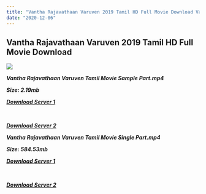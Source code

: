 ```yaml
---
title: "Vantha Rajavathaan Varuven 2019 Tamil HD Full Movie Download Vantha Rajavathaan Varuven Tamil HD Movie Download"
date: "2020-12-06"
---
```


## Vantha Rajavathaan Varuven 2019 Tamil HD Full Movie Download

![](https://images.moviebuff.com/482483c4-d167-43c4-bec3-0fe704dff7e1?w=1000)

**_Vantha Rajavathaan Varuven Tamil Movie Sample Part.mp4_**

**_Size: 2.19mb_**

**_[Download Server 1](http://b8.wetransfer.vip/files/Tamil{525e4ed8fa01f01a9103e1e2d0de788082fff3ddd3718eaf08f87fc8fd9b0ee6}20Movies/Tamil{525e4ed8fa01f01a9103e1e2d0de788082fff3ddd3718eaf08f87fc8fd9b0ee6}202019{525e4ed8fa01f01a9103e1e2d0de788082fff3ddd3718eaf08f87fc8fd9b0ee6}20Movies/Vantha{525e4ed8fa01f01a9103e1e2d0de788082fff3ddd3718eaf08f87fc8fd9b0ee6}20Rajavathaan{525e4ed8fa01f01a9103e1e2d0de788082fff3ddd3718eaf08f87fc8fd9b0ee6}20Varuven{525e4ed8fa01f01a9103e1e2d0de788082fff3ddd3718eaf08f87fc8fd9b0ee6}20(2019)/Vantha{525e4ed8fa01f01a9103e1e2d0de788082fff3ddd3718eaf08f87fc8fd9b0ee6}20Rajavathaan{525e4ed8fa01f01a9103e1e2d0de788082fff3ddd3718eaf08f87fc8fd9b0ee6}20Varuven{525e4ed8fa01f01a9103e1e2d0de788082fff3ddd3718eaf08f87fc8fd9b0ee6}20(2019){525e4ed8fa01f01a9103e1e2d0de788082fff3ddd3718eaf08f87fc8fd9b0ee6}20HDRip/Vantha{525e4ed8fa01f01a9103e1e2d0de788082fff3ddd3718eaf08f87fc8fd9b0ee6}20Rajavathaan{525e4ed8fa01f01a9103e1e2d0de788082fff3ddd3718eaf08f87fc8fd9b0ee6}20Varuven{525e4ed8fa01f01a9103e1e2d0de788082fff3ddd3718eaf08f87fc8fd9b0ee6}20(2019){525e4ed8fa01f01a9103e1e2d0de788082fff3ddd3718eaf08f87fc8fd9b0ee6}20Sample{525e4ed8fa01f01a9103e1e2d0de788082fff3ddd3718eaf08f87fc8fd9b0ee6}20(640x360).mp4)_**

**_[  
](http://b8.wetransfer.vip/files/Tamil{525e4ed8fa01f01a9103e1e2d0de788082fff3ddd3718eaf08f87fc8fd9b0ee6}20Movies/Tamil{525e4ed8fa01f01a9103e1e2d0de788082fff3ddd3718eaf08f87fc8fd9b0ee6}202019{525e4ed8fa01f01a9103e1e2d0de788082fff3ddd3718eaf08f87fc8fd9b0ee6}20Movies/Vantha{525e4ed8fa01f01a9103e1e2d0de788082fff3ddd3718eaf08f87fc8fd9b0ee6}20Rajavathaan{525e4ed8fa01f01a9103e1e2d0de788082fff3ddd3718eaf08f87fc8fd9b0ee6}20Varuven{525e4ed8fa01f01a9103e1e2d0de788082fff3ddd3718eaf08f87fc8fd9b0ee6}20(2019)/Vantha{525e4ed8fa01f01a9103e1e2d0de788082fff3ddd3718eaf08f87fc8fd9b0ee6}20Rajavathaan{525e4ed8fa01f01a9103e1e2d0de788082fff3ddd3718eaf08f87fc8fd9b0ee6}20Varuven{525e4ed8fa01f01a9103e1e2d0de788082fff3ddd3718eaf08f87fc8fd9b0ee6}20(2019){525e4ed8fa01f01a9103e1e2d0de788082fff3ddd3718eaf08f87fc8fd9b0ee6}20HDRip/Vantha{525e4ed8fa01f01a9103e1e2d0de788082fff3ddd3718eaf08f87fc8fd9b0ee6}20Rajavathaan{525e4ed8fa01f01a9103e1e2d0de788082fff3ddd3718eaf08f87fc8fd9b0ee6}20Varuven{525e4ed8fa01f01a9103e1e2d0de788082fff3ddd3718eaf08f87fc8fd9b0ee6}20(2019){525e4ed8fa01f01a9103e1e2d0de788082fff3ddd3718eaf08f87fc8fd9b0ee6}20Sample{525e4ed8fa01f01a9103e1e2d0de788082fff3ddd3718eaf08f87fc8fd9b0ee6}20(640x360).mp4)_**

**_[Download Server 2](http://b8.wetransfer.vip/files/Tamil{525e4ed8fa01f01a9103e1e2d0de788082fff3ddd3718eaf08f87fc8fd9b0ee6}20Movies/Tamil{525e4ed8fa01f01a9103e1e2d0de788082fff3ddd3718eaf08f87fc8fd9b0ee6}202019{525e4ed8fa01f01a9103e1e2d0de788082fff3ddd3718eaf08f87fc8fd9b0ee6}20Movies/Vantha{525e4ed8fa01f01a9103e1e2d0de788082fff3ddd3718eaf08f87fc8fd9b0ee6}20Rajavathaan{525e4ed8fa01f01a9103e1e2d0de788082fff3ddd3718eaf08f87fc8fd9b0ee6}20Varuven{525e4ed8fa01f01a9103e1e2d0de788082fff3ddd3718eaf08f87fc8fd9b0ee6}20(2019)/Vantha{525e4ed8fa01f01a9103e1e2d0de788082fff3ddd3718eaf08f87fc8fd9b0ee6}20Rajavathaan{525e4ed8fa01f01a9103e1e2d0de788082fff3ddd3718eaf08f87fc8fd9b0ee6}20Varuven{525e4ed8fa01f01a9103e1e2d0de788082fff3ddd3718eaf08f87fc8fd9b0ee6}20(2019){525e4ed8fa01f01a9103e1e2d0de788082fff3ddd3718eaf08f87fc8fd9b0ee6}20HDRip/Vantha{525e4ed8fa01f01a9103e1e2d0de788082fff3ddd3718eaf08f87fc8fd9b0ee6}20Rajavathaan{525e4ed8fa01f01a9103e1e2d0de788082fff3ddd3718eaf08f87fc8fd9b0ee6}20Varuven{525e4ed8fa01f01a9103e1e2d0de788082fff3ddd3718eaf08f87fc8fd9b0ee6}20(2019){525e4ed8fa01f01a9103e1e2d0de788082fff3ddd3718eaf08f87fc8fd9b0ee6}20Sample{525e4ed8fa01f01a9103e1e2d0de788082fff3ddd3718eaf08f87fc8fd9b0ee6}20(640x360).mp4)_**

**_Vantha Rajavathaan Varuven Tamil Movie Single Part.mp4_**

**_Size: 584.53mb_**

**_[Download Server 1](http://b8.wetransfer.vip/files/Tamil{525e4ed8fa01f01a9103e1e2d0de788082fff3ddd3718eaf08f87fc8fd9b0ee6}20Movies/Tamil{525e4ed8fa01f01a9103e1e2d0de788082fff3ddd3718eaf08f87fc8fd9b0ee6}202019{525e4ed8fa01f01a9103e1e2d0de788082fff3ddd3718eaf08f87fc8fd9b0ee6}20Movies/Vantha{525e4ed8fa01f01a9103e1e2d0de788082fff3ddd3718eaf08f87fc8fd9b0ee6}20Rajavathaan{525e4ed8fa01f01a9103e1e2d0de788082fff3ddd3718eaf08f87fc8fd9b0ee6}20Varuven{525e4ed8fa01f01a9103e1e2d0de788082fff3ddd3718eaf08f87fc8fd9b0ee6}20(2019)/Vantha{525e4ed8fa01f01a9103e1e2d0de788082fff3ddd3718eaf08f87fc8fd9b0ee6}20Rajavathaan{525e4ed8fa01f01a9103e1e2d0de788082fff3ddd3718eaf08f87fc8fd9b0ee6}20Varuven{525e4ed8fa01f01a9103e1e2d0de788082fff3ddd3718eaf08f87fc8fd9b0ee6}20(2019){525e4ed8fa01f01a9103e1e2d0de788082fff3ddd3718eaf08f87fc8fd9b0ee6}20HDRip/Vantha{525e4ed8fa01f01a9103e1e2d0de788082fff3ddd3718eaf08f87fc8fd9b0ee6}20Rajavathaan{525e4ed8fa01f01a9103e1e2d0de788082fff3ddd3718eaf08f87fc8fd9b0ee6}20Varuven{525e4ed8fa01f01a9103e1e2d0de788082fff3ddd3718eaf08f87fc8fd9b0ee6}20(2019){525e4ed8fa01f01a9103e1e2d0de788082fff3ddd3718eaf08f87fc8fd9b0ee6}20Single{525e4ed8fa01f01a9103e1e2d0de788082fff3ddd3718eaf08f87fc8fd9b0ee6}20Part{525e4ed8fa01f01a9103e1e2d0de788082fff3ddd3718eaf08f87fc8fd9b0ee6}20(640x360).mp4)_**

**_[  
](http://b8.wetransfer.vip/files/Tamil{525e4ed8fa01f01a9103e1e2d0de788082fff3ddd3718eaf08f87fc8fd9b0ee6}20Movies/Tamil{525e4ed8fa01f01a9103e1e2d0de788082fff3ddd3718eaf08f87fc8fd9b0ee6}202019{525e4ed8fa01f01a9103e1e2d0de788082fff3ddd3718eaf08f87fc8fd9b0ee6}20Movies/Vantha{525e4ed8fa01f01a9103e1e2d0de788082fff3ddd3718eaf08f87fc8fd9b0ee6}20Rajavathaan{525e4ed8fa01f01a9103e1e2d0de788082fff3ddd3718eaf08f87fc8fd9b0ee6}20Varuven{525e4ed8fa01f01a9103e1e2d0de788082fff3ddd3718eaf08f87fc8fd9b0ee6}20(2019)/Vantha{525e4ed8fa01f01a9103e1e2d0de788082fff3ddd3718eaf08f87fc8fd9b0ee6}20Rajavathaan{525e4ed8fa01f01a9103e1e2d0de788082fff3ddd3718eaf08f87fc8fd9b0ee6}20Varuven{525e4ed8fa01f01a9103e1e2d0de788082fff3ddd3718eaf08f87fc8fd9b0ee6}20(2019){525e4ed8fa01f01a9103e1e2d0de788082fff3ddd3718eaf08f87fc8fd9b0ee6}20HDRip/Vantha{525e4ed8fa01f01a9103e1e2d0de788082fff3ddd3718eaf08f87fc8fd9b0ee6}20Rajavathaan{525e4ed8fa01f01a9103e1e2d0de788082fff3ddd3718eaf08f87fc8fd9b0ee6}20Varuven{525e4ed8fa01f01a9103e1e2d0de788082fff3ddd3718eaf08f87fc8fd9b0ee6}20(2019){525e4ed8fa01f01a9103e1e2d0de788082fff3ddd3718eaf08f87fc8fd9b0ee6}20Single{525e4ed8fa01f01a9103e1e2d0de788082fff3ddd3718eaf08f87fc8fd9b0ee6}20Part{525e4ed8fa01f01a9103e1e2d0de788082fff3ddd3718eaf08f87fc8fd9b0ee6}20(640x360).mp4)_**

**_[Download Server 2](http://b8.wetransfer.vip/files/Tamil{525e4ed8fa01f01a9103e1e2d0de788082fff3ddd3718eaf08f87fc8fd9b0ee6}20Movies/Tamil{525e4ed8fa01f01a9103e1e2d0de788082fff3ddd3718eaf08f87fc8fd9b0ee6}202019{525e4ed8fa01f01a9103e1e2d0de788082fff3ddd3718eaf08f87fc8fd9b0ee6}20Movies/Vantha{525e4ed8fa01f01a9103e1e2d0de788082fff3ddd3718eaf08f87fc8fd9b0ee6}20Rajavathaan{525e4ed8fa01f01a9103e1e2d0de788082fff3ddd3718eaf08f87fc8fd9b0ee6}20Varuven{525e4ed8fa01f01a9103e1e2d0de788082fff3ddd3718eaf08f87fc8fd9b0ee6}20(2019)/Vantha{525e4ed8fa01f01a9103e1e2d0de788082fff3ddd3718eaf08f87fc8fd9b0ee6}20Rajavathaan{525e4ed8fa01f01a9103e1e2d0de788082fff3ddd3718eaf08f87fc8fd9b0ee6}20Varuven{525e4ed8fa01f01a9103e1e2d0de788082fff3ddd3718eaf08f87fc8fd9b0ee6}20(2019){525e4ed8fa01f01a9103e1e2d0de788082fff3ddd3718eaf08f87fc8fd9b0ee6}20HDRip/Vantha{525e4ed8fa01f01a9103e1e2d0de788082fff3ddd3718eaf08f87fc8fd9b0ee6}20Rajavathaan{525e4ed8fa01f01a9103e1e2d0de788082fff3ddd3718eaf08f87fc8fd9b0ee6}20Varuven{525e4ed8fa01f01a9103e1e2d0de788082fff3ddd3718eaf08f87fc8fd9b0ee6}20(2019){525e4ed8fa01f01a9103e1e2d0de788082fff3ddd3718eaf08f87fc8fd9b0ee6}20Single{525e4ed8fa01f01a9103e1e2d0de788082fff3ddd3718eaf08f87fc8fd9b0ee6}20Part{525e4ed8fa01f01a9103e1e2d0de788082fff3ddd3718eaf08f87fc8fd9b0ee6}20(640x360).mp4)_**
